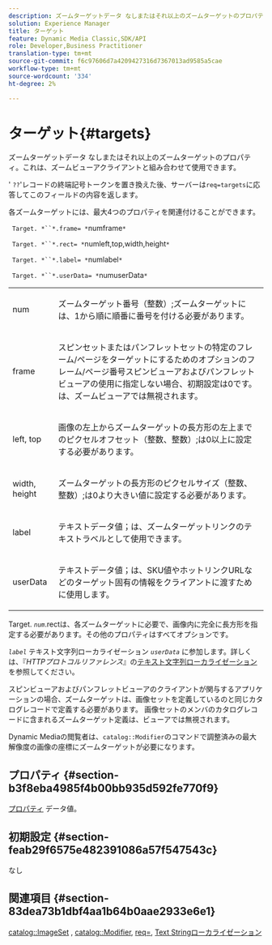 ```yaml
---
description: ズームターゲットデータ なしまたはそれ以上のズームターゲットのプロパティ。これは、ズームビューアクライアントと組み合わせて使用できます。
solution: Experience Manager
title: ターゲット
feature: Dynamic Media Classic,SDK/API
role: Developer,Business Practitioner
translation-type: tm+mt
source-git-commit: f6c97606d7a4209427316d7367013ad9585a5cae
workflow-type: tm+mt
source-wordcount: '334'
ht-degree: 2%

---
```



# ターゲット{#targets}

ズームターゲットデータ なしまたはそれ以上のズームターゲットのプロパティ。これは、ズームビューアクライアントと組み合わせて使用できます。

&#39; `??`&#39;レコードの終端記号トークンを置き換えた後、サーバーは`req=targets`に応答してこのフィールドの内容を返します。

各ズームターゲットには、最大4つのプロパティを関連付けることができます。

` Target. *``*.frame= *`numframe`*`

` Target. *``*.rect= *`numleft,top,width,height`*`

` Target. *``*.label= *`numlabel`*`

` Target. *``*.userData= *`numuserData`*`

<table id="simpletable_4C20157A7A444DEB9959B335CAFBAEC8"> 
 <tr class="strow"> 
  <td class="stentry"> <p> <span class="codeph"> <span class="varname"> num  </span> </span> </p> </td> 
  <td class="stentry"> <p>ズームターゲット番号（整数）;ズームターゲットには、1から順に順番に番号を付ける必要があります。 </p> </td> 
 </tr> 
 <tr class="strow"> 
  <td class="stentry"> <p> <span class="codeph"> <span class="varname"> frame  </span> </span> </p> </td> 
  <td class="stentry"> <p>スピンセットまたはパンフレットセットの特定のフレーム/ページをターゲットにするためのオプションのフレーム/ページ番号スピンビューアおよびパンフレットビューアの使用に指定しない場合、初期設定は0です。は、ズームビューアでは無視されます。 </p> </td> 
 </tr> 
 <tr class="strow"> 
  <td class="stentry"> <p> <span class="codeph"> <span class="varname"> left, top  </span> </span> </p> </td> 
  <td class="stentry"> <p>画像の左上からズームターゲットの長方形の左上までのピクセルオフセット（整数、整数）;は0以上に設定する必要があります。 </p> </td> 
 </tr> 
 <tr class="strow"> 
  <td class="stentry"> <p> <span class="codeph"> <span class="varname"> width, height  </span> </span> </p> </td> 
  <td class="stentry"> <p>ズームターゲットの長方形のピクセルサイズ（整数、整数）;は0より大きい値に設定する必要があります。 </p> </td> 
 </tr> 
 <tr class="strow"> 
  <td class="stentry"> <p> <span class="codeph"> <span class="varname"> label  </span> </span> </p> </td> 
  <td class="stentry"> <p>テキストデータ値；は、ズームターゲットリンクのテキストラベルとして使用できます。 </p> </td> 
 </tr> 
 <tr class="strow"> 
  <td class="stentry"> <p> <span class="codeph"> <span class="varname"> userData  </span> </span> </p> </td> 
  <td class="stentry"> <p>テキストデータ値；は、SKU値やホットリンクURLなどのターゲット固有の情報をクライアントに渡すために使用します。 </p> </td> 
 </tr> 
</table>

Target. *`num`*.rectは、各ズームターゲットに必要で、画像内に完全に長方形を指定する必要があります。その他のプロパティはすべてオプションです。

*`label`* テキスト文字列ローカライゼーション *`userData`* に参加します。詳しくは、『*HTTPプロトコルリファレンス*』の[テキスト文字列ローカライゼーション](/help/aem-is-ir-api/is-api/http-ref/image-serving-api-ref/c-http-protocol-reference/c-syntax-and-features/r-text-string-localization.md)を参照してください。

スピンビューアおよびパンフレットビューアのクライアントが関与するアプリケーションの場合、ズームターゲットは、画像セットを定義しているのと同じカタログレコードで定義する必要があります。 画像セットのメンバのカタログレコードに含まれるズームターゲット定義は、ビューアでは無視されます。

Dynamic Mediaの閲覧者は、`catalog::Modifier`のコマンドで調整済みの最大解像度の画像の座標にズームターゲットが必要になります。

## プロパティ {#section-b3f8eba4985f4b00bb935d592fe770f9}

[プロパティ](/help/aem-is-ir-api/is-api/image-catalog/image-serving-api-ref/c-image-catalog-reference/c-overview/c-common-data-types/r-property-data.md) データ値。

## 初期設定 {#section-feab29f6575e482391086a57f547543c}

なし

## 関連項目 {#section-83dea73b1dbf4aa1b64b0aae2933e6e1}

[catalog::ImageSet](../../../../../../is-api/image-catalog/image-serving-api-ref/c-image-catalog-reference/c-image-svg-data-reference/c-image-data-reference/r-imageset-cat.md#reference-4764d347afd64afdaede9a74c7565256) ,  [catalog::Modifier](../../../../../../is-api/image-catalog/image-serving-api-ref/c-image-catalog-reference/c-image-svg-data-reference/c-image-data-reference/r-modifier-cat.md#reference-d2c6884b3a2248fab81a112d27969834),  [req=](/help/aem-is-ir-api/is-api/http-ref/image-serving-api-ref/c-http-protocol-reference/c-command-reference/r-req/r-req.md),  [Text Stringローカライゼーション](/help/aem-is-ir-api/is-api/http-ref/image-serving-api-ref/c-http-protocol-reference/c-syntax-and-features/r-text-string-localization.md)
